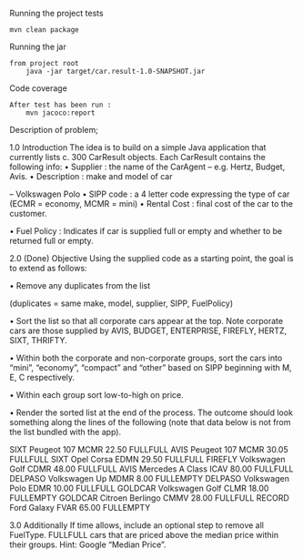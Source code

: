 

Running the project tests

    mvn clean package
        
Running the jar
    
    from project root
        java -jar target/car.result-1.0-SNAPSHOT.jar

Code coverage

    After test has been run : 
        mvn jacoco:report

Description of problem;

1.0 Introduction The idea is to build on a simple Java application that currently lists
 c. 300 CarResult objects. Each CarResult contains the following info: • Supplier : the 
 name of the CarAgent – e.g. Hertz, Budget, Avis. • Description : make and model of car 
 
 – Volkswagen Polo • SIPP code : a 4 letter code expressing the type of car 
 (ECMR = economy, MCMR = mini) • Rental Cost : final cost of the car to the customer. 
 
 • Fuel Policy : Indicates if car is supplied full or empty and whether to be returned full or empty.
  
2.0 (Done) Objective Using the supplied code as a starting point, the goal is to extend as follows: 

• Remove any duplicates from the list 

(duplicates = same make, model, supplier, SIPP, FuelPolicy)
 
 • Sort the list so that all corporate cars appear at the top. 
   Note corporate cars are those supplied by AVIS, BUDGET, ENTERPRISE, FIREFLY, HERTZ, SIXT, THRIFTY.
    
 • Within both the corporate and non-corporate groups, sort the cars into “mini”, “economy”, “compact” and “other” based on SIPP beginning with M, E, C respectively.
  
 • Within each group sort low-to-high on price. 
 
 • Render the sorted list at the end of the process.
   The outcome should look something along the lines of the following 
   (note that data below is not from the list bundled with the app). 
   
   SIXT Peugeot 107 MCMR 22.50 FULLFULL 
   AVIS Peugeot 107 MCMR 30.05 FULLFULL 
   SIXT Opel Corsa EDMN 29.50 FULLFULL 
   FIREFLY Volkswagen Golf CDMR 48.00 FULLFULL 
   AVIS Mercedes A Class ICAV 80.00 FULLFULL 
   DELPASO Volkswagen Up MDMR 8.00 FULLEMPTY 
   DELPASO Volkswagen Polo EDMR 10.00 FULLFULL 
   GOLDCAR Volkswagen Golf CLMR 18.00 FULLEMPTY 
   GOLDCAR Citroen Berlingo CMMV 28.00 FULLFULL 
   RECORD Ford Galaxy FVAR 65.00 FULLEMPTY 

3.0 Additionally If time allows, include an optional step to remove all FuelType.
    FULLFULL cars that are priced above the median price within their groups. Hint: Google “Median Price”. 